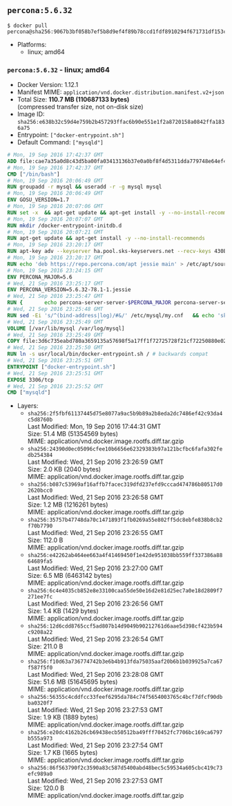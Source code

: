 ## `percona:5.6.32`

```console
$ docker pull percona@sha256:9067b3bf058b7ef5b8d9ef4f89b78ccd1fdf8910294f671731df153ceca981a4
```

-	Platforms:
	-	linux; amd64

### `percona:5.6.32` - linux; amd64

-	Docker Version: 1.12.1
-	Manifest MIME: `application/vnd.docker.distribution.manifest.v2+json`
-	Total Size: **110.7 MB (110687133 bytes)**  
	(compressed transfer size, not on-disk size)
-	Image ID: `sha256:e638b32c59d4e759b2b457293ffac6b90e551e1f2a8720158a0842ffa1836a75`
-	Entrypoint: `["docker-entrypoint.sh"]`
-	Default Command: `["mysqld"]`

```dockerfile
# Mon, 19 Sep 2016 17:42:37 GMT
ADD file:cae7a35a0d8c43d5ba00fa03413136b37e0a0bf8f4d5311dda779748e64ef425 in / 
# Mon, 19 Sep 2016 17:42:37 GMT
CMD ["/bin/bash"]
# Mon, 19 Sep 2016 20:06:49 GMT
RUN groupadd -r mysql && useradd -r -g mysql mysql
# Mon, 19 Sep 2016 20:06:49 GMT
ENV GOSU_VERSION=1.7
# Mon, 19 Sep 2016 20:07:06 GMT
RUN set -x 	&& apt-get update && apt-get install -y --no-install-recommends ca-certificates wget && rm -rf /var/lib/apt/lists/* 	&& wget -O /usr/local/bin/gosu "https://github.com/tianon/gosu/releases/download/$GOSU_VERSION/gosu-$(dpkg --print-architecture)" 	&& wget -O /usr/local/bin/gosu.asc "https://github.com/tianon/gosu/releases/download/$GOSU_VERSION/gosu-$(dpkg --print-architecture).asc" 	&& export GNUPGHOME="$(mktemp -d)" 	&& gpg --keyserver ha.pool.sks-keyservers.net --recv-keys B42F6819007F00F88E364FD4036A9C25BF357DD4 	&& gpg --batch --verify /usr/local/bin/gosu.asc /usr/local/bin/gosu 	&& rm -r "$GNUPGHOME" /usr/local/bin/gosu.asc 	&& chmod +x /usr/local/bin/gosu 	&& gosu nobody true 	&& apt-get purge -y --auto-remove ca-certificates wget
# Mon, 19 Sep 2016 20:07:07 GMT
RUN mkdir /docker-entrypoint-initdb.d
# Mon, 19 Sep 2016 20:07:21 GMT
RUN apt-get update && apt-get install -y --no-install-recommends 		apt-transport-https ca-certificates 		pwgen 	&& rm -rf /var/lib/apt/lists/*
# Mon, 19 Sep 2016 23:20:17 GMT
RUN apt-key adv --keyserver ha.pool.sks-keyservers.net --recv-keys 430BDF5C56E7C94E848EE60C1C4CBDCDCD2EFD2A
# Mon, 19 Sep 2016 23:20:17 GMT
RUN echo 'deb https://repo.percona.com/apt jessie main' > /etc/apt/sources.list.d/percona.list
# Mon, 19 Sep 2016 23:24:15 GMT
ENV PERCONA_MAJOR=5.6
# Wed, 21 Sep 2016 23:25:17 GMT
ENV PERCONA_VERSION=5.6.32-78.1-1.jessie
# Wed, 21 Sep 2016 23:25:47 GMT
RUN { 		echo percona-server-server-$PERCONA_MAJOR percona-server-server/root_password password 'unused'; 		echo percona-server-server-$PERCONA_MAJOR percona-server-server/root_password_again password 'unused'; 	} | debconf-set-selections 	&& apt-get update 	&& apt-get install -y 		percona-server-server-$PERCONA_MAJOR=$PERCONA_VERSION 	&& rm -rf /var/lib/apt/lists/* 	&& sed -ri 's/^user\s/#&/' /etc/mysql/my.cnf 	&& rm -rf /var/lib/mysql && mkdir -p /var/lib/mysql /var/run/mysqld 	&& chown -R mysql:mysql /var/lib/mysql /var/run/mysqld 	&& chmod 777 /var/run/mysqld
# Wed, 21 Sep 2016 23:25:48 GMT
RUN sed -Ei 's/^(bind-address|log)/#&/' /etc/mysql/my.cnf 	&& echo 'skip-host-cache\nskip-name-resolve' | awk '{ print } $1 == "[mysqld]" && c == 0 { c = 1; system("cat") }' /etc/mysql/my.cnf > /tmp/my.cnf 	&& mv /tmp/my.cnf /etc/mysql/my.cnf
# Wed, 21 Sep 2016 23:25:49 GMT
VOLUME [/var/lib/mysql /var/log/mysql]
# Wed, 21 Sep 2016 23:25:49 GMT
COPY file:3d6c735eabd780a3659135a57698f5a17ff1f72725728f21cf72250880e02926 in /usr/local/bin/ 
# Wed, 21 Sep 2016 23:25:50 GMT
RUN ln -s usr/local/bin/docker-entrypoint.sh / # backwards compat
# Wed, 21 Sep 2016 23:25:51 GMT
ENTRYPOINT ["docker-entrypoint.sh"]
# Wed, 21 Sep 2016 23:25:51 GMT
EXPOSE 3306/tcp
# Wed, 21 Sep 2016 23:25:52 GMT
CMD ["mysqld"]
```

-	Layers:
	-	`sha256:2f5fbf61137445d75e8077a9ac5b9b89a2b8eda2dc7486ef42c93da4c5d8760b`  
		Last Modified: Mon, 19 Sep 2016 17:44:31 GMT  
		Size: 51.4 MB (51354569 bytes)  
		MIME: application/vnd.docker.image.rootfs.diff.tar.gzip
	-	`sha256:24390d0ec05096cfee10b6656e62329383b97a121bcfbc6fafa302fedb254384`  
		Last Modified: Wed, 21 Sep 2016 23:26:59 GMT  
		Size: 2.0 KB (2040 bytes)  
		MIME: application/vnd.docker.image.rootfs.diff.tar.gzip
	-	`sha256:b087c53969af16affb7facec319dfd237efd9cccad474786b80517d02620bcc0`  
		Last Modified: Wed, 21 Sep 2016 23:26:58 GMT  
		Size: 1.2 MB (1216261 bytes)  
		MIME: application/vnd.docker.image.rootfs.diff.tar.gzip
	-	`sha256:35757b47748da70c1471893f1fb0269a55e802ff5dc8ebfe838b8cb2f70b7790`  
		Last Modified: Wed, 21 Sep 2016 23:26:55 GMT  
		Size: 112.0 B  
		MIME: application/vnd.docker.image.rootfs.diff.tar.gzip
	-	`sha256:e42262ab464ee663a4f41469450f1e42de951038bb559ff337386a8864689fa5`  
		Last Modified: Wed, 21 Sep 2016 23:27:00 GMT  
		Size: 6.5 MB (6463142 bytes)  
		MIME: application/vnd.docker.image.rootfs.diff.tar.gzip
	-	`sha256:6c4e4035cb852e8e33100caa55de50e16d2e81d25ec7a0e18d2809f7271ee7fc`  
		Last Modified: Wed, 21 Sep 2016 23:26:56 GMT  
		Size: 1.4 KB (1429 bytes)  
		MIME: application/vnd.docker.image.rootfs.diff.tar.gzip
	-	`sha256:12d6cdd8765ccf5ad807b14d9049b90212761d6aae5d398cf423b594c9208a22`  
		Last Modified: Wed, 21 Sep 2016 23:26:54 GMT  
		Size: 211.0 B  
		MIME: application/vnd.docker.image.rootfs.diff.tar.gzip
	-	`sha256:f10d63a736774742b3e6b4b913fda75035aaf20b6b1b039925a7ca67f587f5f0`  
		Last Modified: Wed, 21 Sep 2016 23:28:08 GMT  
		Size: 51.6 MB (51645695 bytes)  
		MIME: application/vnd.docker.image.rootfs.diff.tar.gzip
	-	`sha256:56355c4cddfcc33feef6295da784c74f5654003765c4bcf7dfcf90dbba0320f7`  
		Last Modified: Wed, 21 Sep 2016 23:27:53 GMT  
		Size: 1.9 KB (1889 bytes)  
		MIME: application/vnd.docker.image.rootfs.diff.tar.gzip
	-	`sha256:e20dc4162b26cb69438ecb50512ba49fff70452fc7706bc169ca6797b555a973`  
		Last Modified: Wed, 21 Sep 2016 23:27:54 GMT  
		Size: 1.7 KB (1665 bytes)  
		MIME: application/vnd.docker.image.rootfs.diff.tar.gzip
	-	`sha256:86f563790f2c3590a83c587d5400abd48bec5c59534a605cbc419c73efc989a0`  
		Last Modified: Wed, 21 Sep 2016 23:27:53 GMT  
		Size: 120.0 B  
		MIME: application/vnd.docker.image.rootfs.diff.tar.gzip
